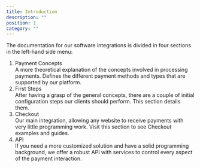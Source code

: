 ```yaml
---
title: Introduction
description: ""
position: 1
category: ""
---
```


The documentation for our software integrations is divided in four sections in the left-hand side menu:
1. Payment Concepts  
   A more theoretical explanation of the concepts involved in processing payments. Defines the different payment methods and types that are supported by our platform.
2. First Steps  
   After having a grasp of the general concepts, there are a couple of initial configuration steps our clients should perform. This section details them.
3. Checkout  
   Our main integration, allowing any website to receive payments with very little programming work. Visit this section to see Checkout examples and guides.
4. API  
   If you need a more customized solution and have a solid programming background, we offer a robust API with services to control every aspect of the payment interaction.
